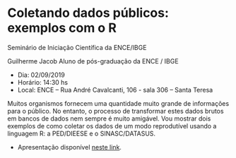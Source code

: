# Coletando dados públicos: exemplos com o R

Seminário de Iniciação Científica da ENCE/IBGE

Guilherme Jacob
Aluno de pós-graduação da ENCE / IBGE

- Dia: 02/09/2019
- Horário: 14:30 hs
- Local: ENCE – Rua André Cavalcanti, 106 - sala 306 – Santa Teresa

Muitos organismos fornecem uma quantidade muito grande de informações para o público. No entanto, o processo de transformar estes dados brutos em bancos de dados nem sempre é muito amigável. Vou mostrar dois exemplos de como coletar os dados de um modo reprodutível usando a linguagem R: a PED/DIEESE e o SINASC/DATASUS.

- Apresentação disponível [neste link](https://guilhermejacob.github.io/SeminarioENCE).